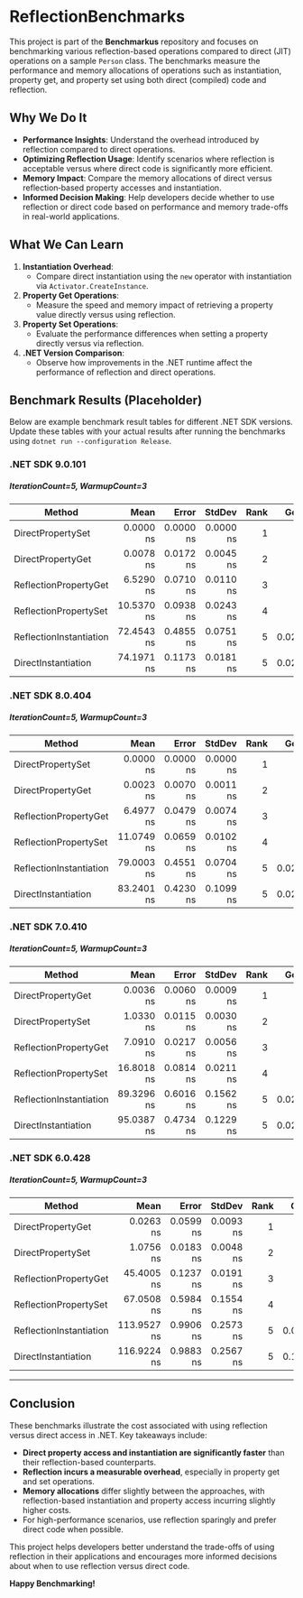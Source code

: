 # ReflectionBenchmarks

This project is part of the **Benchmarkus** repository and focuses on benchmarking various reflection-based operations compared to direct (JIT) operations on a sample `Person` class. The benchmarks measure the performance and memory allocations of operations such as instantiation, property get, and property set using both direct (compiled) code and reflection.

## Why We Do It

- **Performance Insights**: Understand the overhead introduced by reflection compared to direct operations.
- **Optimizing Reflection Usage**: Identify scenarios where reflection is acceptable versus where direct code is significantly more efficient.
- **Memory Impact**: Compare the memory allocations of direct versus reflection‑based property accesses and instantiation.
- **Informed Decision Making**: Help developers decide whether to use reflection or direct code based on performance and memory trade-offs in real-world applications.

## What We Can Learn

1. **Instantiation Overhead**:
   - Compare direct instantiation using the `new` operator with instantiation via `Activator.CreateInstance`.
2. **Property Get Operations**:
   - Measure the speed and memory impact of retrieving a property value directly versus using reflection.
3. **Property Set Operations**:
   - Evaluate the performance differences when setting a property directly versus via reflection.
4. **.NET Version Comparison**:
   - Observe how improvements in the .NET runtime affect the performance of reflection and direct operations.

## Benchmark Results (Placeholder)

Below are example benchmark result tables for different .NET SDK versions. Update these tables with your actual results after running the benchmarks using `dotnet run --configuration Release`.

### .NET SDK 9.0.101
##### IterationCount=5, WarmupCount=3
| Method                  | Mean       | Error     | StdDev    | Rank | Gen0   | Allocated |
|-------------------------|-----------:|----------:|----------:|-----:|-------:|----------:|
| DirectPropertySet       |     0.0000 ns | 0.0000 ns | 0.0000 ns |    1 |      - |         - |
| DirectPropertyGet       |     0.0078 ns | 0.0172 ns | 0.0045 ns |    2 |      - |         - |
| ReflectionPropertyGet   |     6.5290 ns | 0.0710 ns | 0.0110 ns |    3 |      - |         - |
| ReflectionPropertySet   |    10.5370 ns | 0.0938 ns | 0.0243 ns |    4 |      - |         - |
| ReflectionInstantiation |    72.4543 ns | 0.4855 ns | 0.0751 ns |    5 | 0.0238 |     200 B |
| DirectInstantiation     |    74.1971 ns | 0.1173 ns | 0.0181 ns |    5 | 0.0277 |     232 B |

### .NET SDK 8.0.404
##### IterationCount=5, WarmupCount=3
| Method                  | Mean       | Error     | StdDev    | Rank | Gen0   | Allocated |
|-------------------------|-----------:|----------:|----------:|-----:|-------:|----------:|
| DirectPropertySet       |     0.0000 ns | 0.0000 ns | 0.0000 ns |    1 |      - |         - |
| DirectPropertyGet       |     0.0023 ns | 0.0070 ns | 0.0011 ns |    2 |      - |         - |
| ReflectionPropertyGet   |     6.4977 ns | 0.0479 ns | 0.0074 ns |    3 |      - |         - |
| ReflectionPropertySet   |    11.0749 ns | 0.0659 ns | 0.0102 ns |    4 |      - |         - |
| ReflectionInstantiation |    79.0003 ns | 0.4551 ns | 0.0704 ns |    5 | 0.0238 |     200 B |
| DirectInstantiation     |    83.2401 ns | 0.4230 ns | 0.1099 ns |    5 | 0.0277 |     232 B |

### .NET SDK 7.0.410
##### IterationCount=5, WarmupCount=3
| Method                  | Mean       | Error     | StdDev    | Rank | Gen0   | Allocated |
|-------------------------|-----------:|----------:|----------:|-----:|-------:|----------:|
| DirectPropertyGet       |     0.0036 ns | 0.0060 ns | 0.0009 ns |    1 |      - |         - |
| DirectPropertySet       |     1.0330 ns | 0.0115 ns | 0.0030 ns |    2 |      - |         - |
| ReflectionPropertyGet   |     7.0910 ns | 0.0217 ns | 0.0056 ns |    3 |      - |         - |
| ReflectionPropertySet   |    16.8018 ns | 0.0814 ns | 0.0211 ns |    4 |      - |         - |
| ReflectionInstantiation |    89.3296 ns | 0.6016 ns | 0.1562 ns |    5 | 0.0238 |     200 B |
| DirectInstantiation     |    95.0387 ns | 0.4734 ns | 0.1229 ns |    5 | 0.0277 |     232 B |

### .NET SDK 6.0.428
##### IterationCount=5, WarmupCount=3
| Method                  | Mean        | Error     | StdDev    | Rank | Gen0   | Allocated |
|-------------------------|------------:|----------:|----------:|-----:|-------:|----------:|
| DirectPropertyGet       |     0.0263 ns | 0.0599 ns | 0.0093 ns |    1 |      - |         - |
| DirectPropertySet       |     1.0756 ns | 0.0183 ns | 0.0048 ns |    2 |      - |         - |
| ReflectionPropertyGet   |    45.4005 ns | 0.1237 ns | 0.0191 ns |    3 |      - |         - |
| ReflectionPropertySet   |    67.0508 ns | 0.5984 ns | 0.1554 ns |    4 |      - |         - |
| ReflectionInstantiation |   113.9527 ns | 0.9906 ns | 0.2573 ns |    5 | 0.0956 |     200 B |
| DirectInstantiation     |   116.9224 ns | 0.9883 ns | 0.2567 ns |    5 | 0.1109 |     232 B |

---

## Conclusion

These benchmarks illustrate the cost associated with using reflection versus direct access in .NET. Key takeaways include:

- **Direct property access and instantiation are significantly faster** than their reflection-based counterparts.
- **Reflection incurs a measurable overhead**, especially in property get and set operations.
- **Memory allocations** differ slightly between the approaches, with reflection-based instantiation and property access incurring slightly higher costs.
- For high-performance scenarios, use reflection sparingly and prefer direct code when possible.

This project helps developers better understand the trade-offs of using reflection in their applications and encourages more informed decisions about when to use reflection versus direct code.

**Happy Benchmarking!**
